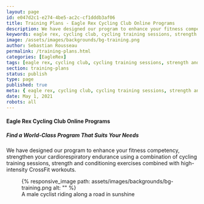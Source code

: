 ```yaml
---
layout: page
id: e047d2c1-e274-4be5-ac2c-cf1dddb3af06
title: Training Plans - Eagle Rex Cycling Club Online Programs
description: We have designed our program to enhance your fitness competency, strengthen your cardiorespiratory endurance using a combination of cycling training sessions, strength and conditioning exercises combined with high-intensity CrossFit workouts.
keywords: eagle rex, cycling club, cycling training sessions, strength and conditioning exercises, crossfit workouts, cardiorespiratory endurance
image: /assets/images/backgrounds/bg-training.png
author: Sebastian Rousseau
permalink: /training-plans.html
categories: [EagleRex]
tags: [eagle rex, cycling club, cycling training sessions, strength and conditioning exercises, crossfit workouts, cardiorespiratory endurance]
section: training-plans
status: publish
type: page
published: true
meta: { eagle rex, cycling club, cycling training sessions, strength and conditioning exercises, crossfit workouts, cardiorespiratory endurance }
date: May 1, 2021 
robots: all
---
```

#### Eagle Rex Cycling Club Online Programs
##### Find a World-Class Program That Suits Your Needs

We have designed our program to enhance your fitness competency, strengthen your cardiorespiratory endurance using a combination of cycling training sessions, strength and conditioning exercises combined with high-intensity CrossFit workouts.

<figure>
{% responsive_image path: assets/images/backgrounds/bg-training.png alt: "" %}     
<figcaption aria-hidden="true">
    A male cyclist riding along a road in sunshine
</figcaption>
</figure>   